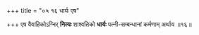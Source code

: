 +++
title = "०५ १६ धार्यः एष"

+++
एष वैवाहिकोऽग्निर् **नित्यः** शाश्वतिको **धार्यः** पत्नी-सम्बन्धानां कर्मणाम् अर्थाय ॥१६॥
